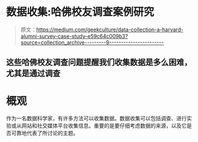 # 数据收集:哈佛校友调查案例研究

> 原文：<https://medium.com/geekculture/data-collection-a-harvard-alumni-survey-case-study-e59c64c009b3?source=collection_archive---------9----------------------->

## 这些哈佛校友调查问题提醒我们收集数据是多么困难，尤其是通过调查

# 概观

作为一名数据科学家，有许多方法可以收集数据。数据收集可以包括调查、进行实验或从网站和社交媒体平台收集信息。重要的是要仔细考虑数据的来源，以及它是否可靠地代表了所讨论的主题。